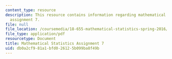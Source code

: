```yaml
---
content_type: resource
description: This resource contains information regarding mathematical statistics,
  assignment 7.
file: null
file_location: /coursemedia/18-655-mathematical-statistics-spring-2016/db0a2cf981a1bfd026125b099ba8f49b_MIT18_655S16_ProblemSet_7.pdf
file_type: application/pdf
resourcetype: Document
title: Mathematical Statistics Assignment 7
uid: db0a2cf9-81a1-bfd0-2612-5b099ba8f49b
---
```

